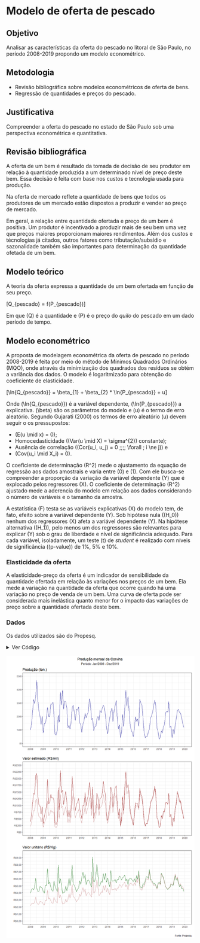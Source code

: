 Modelo de oferta de pescado
================

## Objetivo

Analisar as características da oferta do pescado no litoral de São
Paulo, no período 2008-2019 propondo um modelo econométrico.

## Metodologia

  - Revisão bibliográfica sobre modelos econométricos de oferta de bens.
  - Regressão de quantidades e preços do pescado.

## Justificativa

Compreender a oferta do pescado no estado de São Paulo sob uma
perspectiva econométrica e quantitativa.

## Revisão bibliográfica

A oferta de um bem é resultado da tomada de decisão de seu produtor em
relação à quantidade produzida a um determinado nível de preço deste
bem. Essa decisão é feita com base nos custos e tecnologia usada para
produção.

Na oferta de mercado reflete a quantidade de bens que todos os
produtores de um mercado estão dispostos a produzir e vender ao preço de
mercado.

Em geral, a relação entre quantidade ofertada e preço de um bem é
positiva. Um produtor é incentivado a produzir mais de seu bem uma vez
que preços maiores proporcionam maiores rendimentos. Além dos custos e
técnologias já citados, outros fatores como tributação/subsídio e
sazonalidade também são importantes para determinação da quantidade
ofetada de um bem.

## Modelo teórico

A teoria da oferta expressa a quantidade de um bem ofertada em função de
seu preço.

\[Q_{pescado} = f(P_{pescado})\]

Em que \(Q\) é a quantidade e \(P\) é o preço do *quilo* do pescado em
um dado período de tempo.

## Modelo econométrico

A proposta de modelagem econométrica da oferta de pescado no período
2008-2019 é feita por meio do método de Mínimos Quadrados Ordinários
(MQO), onde através da minimização dos quadrados dos resíduos se obtém a
variância dos dados. O modelo é logaritmizado para obtenção do
coeficiente de elasticidade.

\[\ln{Q_{pescado}} = \beta_{1} + \beta_{2} * \ln{P_{pescado}} + u\]

Onde \(\ln{Q_{pescado}}\) é a variável dependente, \(\ln{P_{pescado}}\)
a explicativa. \(\beta\) são os parâmetros do modelo e \(u\) é o termo
de erro aleatório. Segundo Gujarati (2000) os termos de erro aleatório
\(u\) devem seguir o os pressupostos:

  - \(E(u \mid x) = 0\);
  - Homocedasticidade (\(Var(u \mid X) = \sigma^{2}\) constante);
  - Ausência de correlação
    (\(Cor(u_i, u_j) = 0 \;\;\;\; \forall \; i \ne j\)) e
  - \(Cov(u_i \mid X_i) = 0\).

O coeficiente de determinação \(R^2\) mede o ajustamento da equação de
regressão aos dados amostrais e varia entre \(0\) e \(1\). Com ele
busca-se compreender a proporção da variação da variável dependente
\(Y\) que é explocado pelos regressores \(X\). O coeficiente de
determinação \(R^2\) ajustado mede a aderencia do modelo em relação aos
dados considerando o número de variáveis e o tamanho da amostra.

A estatística \(F\) testa se as variáveis explicativas \(X\) do modelo
tem, de fato, efeito sobre a variável dependente \(Y\). Sob hipótese
nula (\(H_0\)) nenhum dos regressores \(X\) afeta a variável dependente
\(Y\). Na hipótese alternativa (\(H_1\)), pelo menos um dos regressores
são relevantes para explicar \(Y\) sob o grau de liberdade e nível de
significãncia adequado. Para cada variável, isoladamente, um teste \(t\)
de *student* é realizado com níveis de significância (\(p-value\)) de
1%, 5% e 10%.

### Elasticidade da oferta

A elasticidade-preço da oferta é um indicador de sensibilidade da
quantidade ofertada em relação às variações nos preços de um bem. Ela
mede a variação na quantidade da oferta que ocorre quando há uma
variação no preço de venda de um bem. Uma curva de oferta pode ser
considerada mais inelástica quanto menor for o impacto das variações de
preço sobre a quantidade ofertada deste bem.

### Dados

Os dados utilizados são do Propesq.

<details>

<summary> Ver Código </summary>

``` r
library(tidyverse)
library(kableExtra)
library(lubridate)

propesq <- "../data/propesq.rds" %>% read_rds()

#BETSsearch(description = "IPCA", lang = 'pt')
ipca_ts <- BETS::BETSget(code = "433")

ipca <- tibble(ipca = as.numeric(ipca_ts) / 100,
               periodo = seq(ymd('1980-01-01'), ymd('2020-03-01'), by = 'month')
               )

base <- c(100)
base_100 <- c()

for(i in 1:length(ipca$ipca)) {
  
  base_100 <- (1 + ipca$ipca[i]) * base[i]
  
  base <- c(base, base_100)
}

ipca <- ipca %>% mutate(base = base[-1])

corvina <- propesq %>% 
  filter(valor_estimado > 0 & pescado == "Corvina" & ano > 2007) %>%
  left_join(., ipca, by="periodo")

ipca_jun2018 <- ipca %>% filter(periodo == as.Date("2018-06-01")) %>% pull(base)

corvina <- corvina %>% 
  mutate(valor_estimado_real = valor_estimado * ipca_jun2018 / base)


qtd <- corvina %>% 
  #filter(ano > 2015) %>% 
  group_by(pescado, periodo) %>%
  mutate(kg = sum(kg)) %>%
  ggplot() +
  geom_line(aes(x=periodo, y=kg/1000), color = "darkblue") +
  labs(y = "",
       x="",
       title = "Produção (ton.)") +
  scale_x_date(date_breaks = "1 year", date_labels = "%Y") +
  scale_y_continuous(breaks = seq(0,500, 100),
                     labels = paste0(seq(0,500, 100),"t"),
                     limits = c(0,500)) +
  theme_bw()


kg <- corvina %>% 
  #filter(ano > 2015) %>% 
  group_by(pescado, periodo) %>%
  mutate(kg = sum(kg))

rt <- corvina %>% 
  #filter(ano > 2015) %>% 
  group_by(pescado, periodo) %>%
  mutate(valor_estimado_real = sum(valor_estimado_real),
         valor_estimado_nominal = sum(valor_estimado)) %>%
  ggplot() +
  geom_line(aes(x=periodo, y=valor_estimado_real/1000), color = "darkred") +
  geom_line(aes(x = periodo, y = valor_estimado_nominal/1000), color = "darkred", alpha=0.5) +
  labs(y = "",
       x="",
       title = "Valor estimado (R$/mil)") +
  scale_x_date(date_breaks = "1 year", date_labels = "%Y") +
  scale_y_continuous(breaks = seq(0,2500, 250),
                     labels = paste0("R$", seq(0,2500, 250)),
                     limits = c(0,2500)) +
  theme_bw()


preco <- corvina %>%
  group_by(pescado, periodo) %>%
  mutate(valor_estimado_real = sum(valor_estimado_real),
         valor_estimado = sum(valor_estimado),
         kg = sum(kg),
         preco_real = valor_estimado_real / kg,
         preco_nominal = valor_estimado / kg) %>%
  ggplot() +
  geom_line(aes(x = periodo, y = preco_real), color = "darkgreen") +
  geom_line(aes(x = periodo, y = preco_nominal), color = "darkred", alpha=0.5) +
  labs(y = "",
       x="",
       title = "Valor unitário (R$/Kg)") + 
  scale_y_continuous(breaks = seq(0, 9.5, 1),
                     labels = paste0("R$", seq(0, 9.5, 1), ",00"),
                     limits = c(0, 9.5)) +
  scale_x_date(date_breaks = '1 year', date_labels = "%Y") +
  theme_bw()
```

</details>

![](modelo_mqo_simples_files/figure-gfm/unnamed-chunk-2-1.png)<!-- -->
